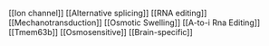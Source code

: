 [[Ion channel]]
[[Alternative splicing]]
[[RNA editing]]
[[Mechanotransduction]]
[[Osmotic Swelling]]
[[A-to-i Rna Editing]]
[[Tmem63b]]
[[Osmosensitive]]
[[Brain-specific]]
